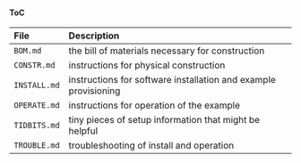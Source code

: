 #### ToC

| File | Description |
| :--- | :--- |
| `BOM.md` | the bill of materials necessary for construction|
| `CONSTR.md` | instructions for physical construction |
| `INSTALL.md` | instructions for software installation and example provisioning |
| `OPERATE.md` | instructions for operation of the example |
| `TIDBITS.md` | tiny pieces of setup information that might be helpful |
| `TROUBLE.md` | troubleshooting of install and operation |
